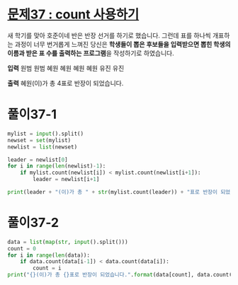 # [문제37 : count 사용하기](https://www.notion.so/37-count-dc0e13c631da440cba8fa057bb9549b0)

새 학기를 맞아 호준이네 반은 반장 선거를 하기로 했습니다.  그런데 표를 하나씩 개표하는 과정이 너무 번거롭게 느껴진 당신은 **학생들이 뽑은 후보들을 입력받으면 뽑힌 학생의 이름과 받은 표 수를 출력하는 프로그램**을 작성하기로 하였습니다.

**입력**
원범 원범 혜원 혜원 혜원 혜원 유진 유진
    
**출력**
혜원(이)가 총 4표로 반장이 되었습니다.

# 풀이37-1

``` python
mylist = input().split()
newset = set(mylist)
newlist = list(newset)

leader = newlist[0]
for i in range(len(newlist)-1):
    if mylist.count(newlist[i]) < mylist.count(newlist[i+1]):
        leader = newlist[i+1]

print(leader + "(이)가 총 " + str(mylist.count(leader)) + "표로 반장이 되었습니다.")
```

# 풀이37-2

``` python
data = list(map(str, input().split()))
count = 0
for i in range(len(data)):
	if data.count(data[i-1]) < data.count(data[i]):
		count = i
print("{}(이)가 총 {}표로 반장이 되었습니다.".format(data[count], data.count(data[count])))
```